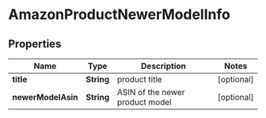 # AmazonProductNewerModelInfo


## Properties

| Name | Type | Description | Notes |
|------------ | ------------- | ------------- | -------------|
**title** | **String** | product title |[optional]|
**newerModelAsin** | **String** | ASIN of the newer product model |[optional]|